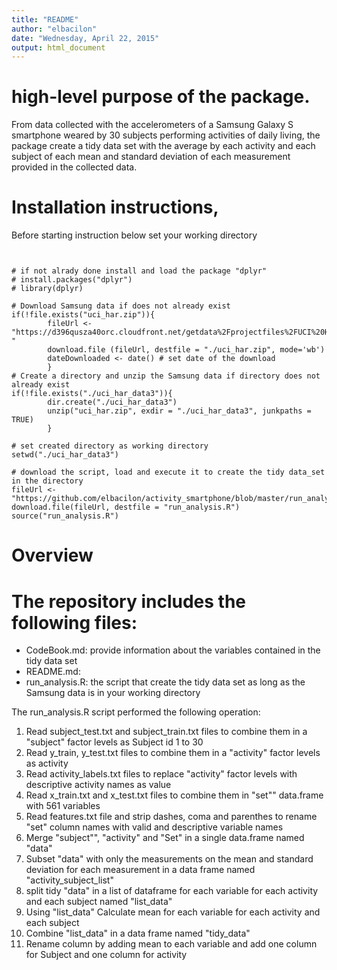 ```yaml
---
title: "README"
author: "elbacilon"
date: "Wednesday, April 22, 2015"
output: html_document
---
```


# high-level purpose of the package.
From data collected with the accelerometers of a Samsung Galaxy S smartphone weared
by 30 subjects performing activities of daily living, the package create a tidy data 
set with the average by each activity and each subject of each mean and standard 
deviation of each measurement provided in the collected data.

# Installation instructions, 

Before starting instruction below set your working directory

```{r}


# if not alrady done install and load the package "dplyr"
# install.packages("dplyr")
# library(dplyr)

# Download Samsung data if does not already exist 
if(!file.exists("uci_har.zip")){  
        fileUrl <- "https://d396qusza40orc.cloudfront.net/getdata%2Fprojectfiles%2FUCI%20HAR%20Dataset.zip "
        download.file (fileUrl, destfile = "./uci_har.zip", mode='wb') 
        dateDownloaded <- date() # set date of the download
        }
# Create a directory and unzip the Samsung data if directory does not already exist 
if(!file.exists("./uci_har_data3")){
        dir.create("./uci_har_data3")
        unzip("uci_har.zip", exdir = "./uci_har_data3", junkpaths = TRUE)
        }
        
# set created directory as working directory
setwd("./uci_har_data3")

# download the script, load and execute it to create the tidy data_set in the directory
fileUrl <- "https://github.com/elbacilon/activity_smartphone/blob/master/run_analysis.R"
download.file(fileUrl, destfile = "run_analysis.R")
source("run_analysis.R")

```

# Overview 
The repository includes the following files:
=========================================
- CodeBook.md: provide information about the variables contained in the tidy data set
- README.md: 
- run_analysis.R: the script that create the tidy data set as long as the Samsung data is in your working directory


The  run_analysis.R script performed the following operation:
1. Read subject_test.txt and subject_train.txt files to combine them in a "subject" factor 
levels as Subject id 1 to 30
2. Read y_train, y_test.txt  files to combine them in a "activity" factor levels as activity 
3. Read activity_labels.txt files to replace "activity" factor levels with descriptive 
activity names as value
4. Read x_train.txt and x_test.txt files to combine them in "set"" data.frame with 561 variables 
5. Read features.txt file and strip dashes, coma and parenthes to rename "set" column names 
with valid and descriptive variable names
6. Merge "subject"", "activity" and "Set" in a single data.frame named "data"
7. Subset "data" with only the measurements on the mean and standard deviation for each measurement in a data frame named "activity_subject_list"
8. split tidy "data" in a list of dataframe for each variable for each activity and each subject named "list_data"
9. Using "list_data" Calculate mean for each variable for each activity and each subject
10. Combine "list_data" in a data frame named "tidy_data"
11. Rename column by adding mean to each variable and add one column for Subject and one column for activity